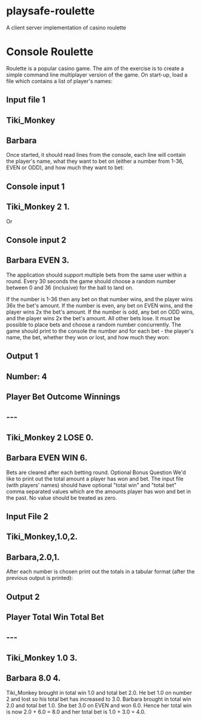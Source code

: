 # playsafe-roulette
A client server implementation of casino roulette

# Console Roulette

Roulette is a popular casino game. The aim of the exercise is to create a simple command line multiplayer version of the game.
On start-up, load a file which contains a list of player's names:

## Input file 1

## Tiki_Monkey

## Barbara

Once started, it should read lines from the console, each line will contain the player's name, what they want to bet on (either a number from
1-36, EVEN or ODD), and how much they want to bet:

## Console input 1

## Tiki_Monkey 2 1.

Or

## Console input 2

## Barbara EVEN 3.

The application should support multiple bets from the same user within a round.
Every 30 seconds the game should choose a random number between 0 and 36 (inclusive) for the ball to land on.

If the number is 1-36 then any bet on that number wins, and the player wins 36x the bet's amount.
If the number is even, any bet on EVEN wins, and the player wins 2x the bet's amount.
If the number is odd, any bet on ODD wins, and the player wins 2x the bet's amount.
All other bets lose.
It must be possible to place bets and choose a random number concurrently.
The game should print to the console the number and for each bet - the player's name, the bet, whether they won or lost, and how much they
won:

## Output 1

## Number: 4

## Player Bet Outcome Winnings

## ---

## Tiki_Monkey 2 LOSE 0.

## Barbara EVEN WIN 6.

Bets are cleared after each betting round.
Optional Bonus Question
We'd like to print out the total amount a player has won and bet. The input file (with players' names) should have optional "total win" and
"total bet" comma separated values which are the amounts player has won and bet in the past. No value should be treated as zero.

## Input File 2

## Tiki_Monkey,1.0,2.

## Barbara,2.0,1.

After each number is chosen print out the totals in a tabular format (after the previous output is printed):


## Output 2

## Player Total Win Total Bet

## ---

## Tiki_Monkey 1.0 3.

## Barbara 8.0 4.

Tiki_Monkey brought in total win 1.0 and total bet 2.0. He bet 1.0 on number 2 and lost so his total bet has increased to 3.0.
Barbara brought in total win 2.0 and total bet 1.0. She bet 3.0 on EVEN and won 6.0. Hence her total win is now 2.0 + 6.0 = 8.0 and her total
bet is 1.0 + 3.0 = 4.0.


